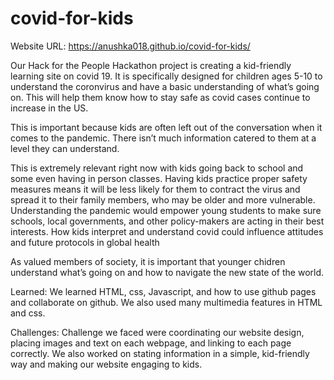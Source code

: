 # covid-for-kids
 Website URL: https://anushka018.github.io/covid-for-kids/
 
Our Hack for the People Hackathon project is creating a kid-friendly learning site on covid 19. It is specifically designed for children ages 5-10 to understand the coronvirus and have a basic understanding of what’s going on. This will help them know how to stay safe as covid cases continue to increase in the US.

This is important because kids are often left out of the conversation when it comes to the pandemic. There isn’t much information catered to them at a level they can understand.

This is extremely relevant right now with kids going back to school and some even having in person classes. Having kids practice proper safety measures means it will be less likely for them to contract the virus and spread it to their family members, who may be older and more vulnerable. Understanding the pandemic would empower young students to make sure schools, local governments, and other policy-makers are acting in their best interests. How kids interpret and understand covid could influence attitudes and future protocols in global health

As valued members of society, it is important that younger chidren understand what’s going on and how to navigate the new state of the world.

Learned: We learned HTML, css, Javascript, and how to use github pages and collaborate on github. We also used many multimedia features in HTML and css.

Challenges: Challenge we faced were coordinating our website design, placing images and text on each webpage, and linking to each page correctly. We also worked on stating information in a simple, kid-friendly way and making our website engaging to kids.
